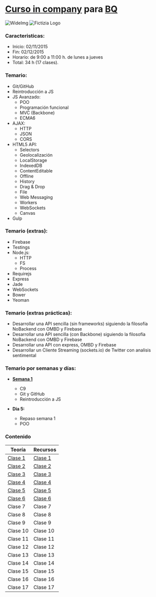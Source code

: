 # [Curso in company](http://www.fictizia.com/incompany/) para [BQ](http://www.nextret.net/es)

![WideImg](http://www.fictizia.com/assets/styles/styleImgs/wideBox/wideImg-formacion-empresas.png)
![Fictizia Logo](https://media.licdn.com/media/p/1/000/1ed/254/29475de.png)

### Caracteristicas:
- Inicio: 02/11/2015
- Fin: 02/12/2015
- Horario: de 9:00 a 11:00 h. de lunes a jueves
- Total: 34 h (17 clases). 


### Temario:

- Git/GitHub
- Reintroducción a JS
- JS Avanzado: 
    - POO
    - Programación funcional
    - MVC (Backbone)
    - ECMA6
- AJAX:
    - HTTP
    - JSON
    - CORS
- HTML5 API:
    - Selectors
    - Geolocalización
    - LocalStorage
    - IndexedDB
    - ContentEditable
    - Offline
    - History
    - Drag & Drop
    - File
    - Web Messaging
    - Workers
    - WebSockets
    - Canvas
- Gulp

### Temario (extras):

- Firebase
- Testings
- Node.js:
    - HTTP
    - FS
    - Process
- Requirejs
- Express
- Jade
- WebSockets
- Bower
- Yeoman

### Temario (extras prácticas):

- Desarrollar una API sencilla (sin frameworks) siguiendo la filosofía NoBackend con OMBD y Firebase
- Desarrollar una API sencilla (con Backbone) siguiendo la filosofía NoBackend con OMBD y Firebase
- Desarrollar una API con express, OMBD y Firebase
- Desarrollar un Cliente Streaming (sockets.io) de Twitter con analisis sentimental


### Temario por semanas y días:

- **[Semana 1](teoria/semana1.md)**
	- C9
	- Git y GitHub
	- Reintroducción a JS

- **Dia 5:**
    - Repaso semana 1	
    - POO

### Contenido

Teoría | Recursos
------------ | -------------
[Clase 1](teoria/semana1.md)	| [Clase 1](recursos/semana1.md)
[Clase 2](teoria/semana1.md) | [Clase 2](recursos/semana1.md)
[Clase 3](teoria/semana1.md) | [Clase 3](recursos/semana1.md)
[Clase 4](teoria/semana1.md) | [Clase 4](recursos/semana1.md)
[Clase 5](teoria/dia5.md) | [Clase 5](recursos/dia5.md)
[Clase 6](teoria/dia6) | [Clase 6](recursos/dia6.md)
Clase 7 | Clase 7
Clase 8 | Clase 8
Clase 9 | Clase 9
Clase 10 | Clase 10
Clase 11 | Clase 11
Clase 12 | Clase 12
Clase 13 | Clase 13
Clase 14 | Clase 14
Clase 15 | Clase 15
Clase 16 | Clase 16
Clase 17 | Clase 17